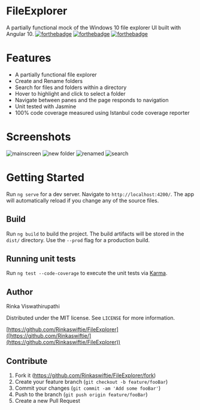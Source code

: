 # FileExplorer
A partially functional mock of the Windows 10 file explorer UI built with Angular 10. 
[![forthebadge](https://forthebadge.com/images/badges/built-with-love.svg)](https://forthebadge.com)
[![forthebadge](https://forthebadge.com/images/badges/uses-html.svg)](https://forthebadge.com)
[![forthebadge](https://forthebadge.com/images/badges/made-with-typescript.svg)](https://forthebadge.com)

# Features
- A partially functional file explorer 
- Create and Rename folders
- Search for files and folders within a directory
- Hover to highlight and click to select a folder
- Navigate between panes and the page responds to navigation
- Unit tested with Jasmine 
- 100% code coverage measured using Istanbul code coverage reporter

# Screenshots 
![mainscreen](https://user-images.githubusercontent.com/45427686/204130474-1300167c-4d9c-4c70-a764-ea7bdfb1406d.png)
![new folder](https://user-images.githubusercontent.com/45427686/204130621-980f6094-3e78-45d7-97e7-93ea041e151f.png)
![renamed](https://user-images.githubusercontent.com/45427686/204130634-c68d76c7-f3de-4af3-a33f-91a15bc69ebf.png)
![search](https://user-images.githubusercontent.com/45427686/204130638-82c21b63-4461-4672-8cac-b3427c7ed832.png)


# Getting Started

Run `ng serve` for a dev server. Navigate to `http://localhost:4200/`. The app will automatically reload if you change any of the source files.

## Build

Run `ng build` to build the project. The build artifacts will be stored in the `dist/` directory. Use the `--prod` flag for a production build.

## Running unit tests

Run `ng test --code-coverage` to execute the unit tests via [Karma](https://karma-runner.github.io).

## Author

Rinka Viswathirupathi

Distributed under the MIT license. See ``LICENSE`` for more information.

[https://github.com/Rinkaswiftie/FileExplorer]([https://github.com/Rinkaswiftie/](https://github.com/Rinkaswiftie/FileExplorer))

## Contribute

1. Fork it (<https://github.com/Rinkaswiftie/FileExplorer/fork>)
2. Create your feature branch (`git checkout -b feature/fooBar`)
3. Commit your changes (`git commit -am 'Add some fooBar'`)
4. Push to the branch (`git push origin feature/fooBar`)
5. Create a new Pull Request

